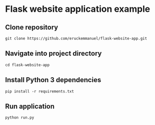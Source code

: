 # Flask website application example

## Clone repository

```.env
git clone https://github.com/eruckemmanuel/flask-website-app.git
```

## Navigate into project directory

```.env
cd flask-website-app
```

## Install Python 3 dependencies

```.env
pip install -r requirements.txt
```

## Run application

```.env
python run.py
```
